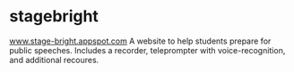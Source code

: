 # stagebright
www.stage-bright.appspot.com
A website to help students prepare for public speeches. Includes a recorder, teleprompter with 
voice-recognition, and additional recoures.
